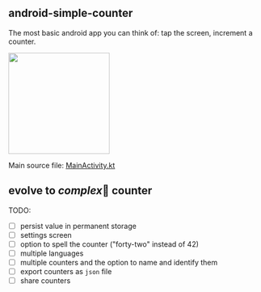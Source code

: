 ## android-simple-counter
The most basic android app you can think of: tap the screen, increment a counter. 

<img src="https://github.com/robertlisaru/android-simple-counter/assets/40792547/4618c561-462e-4007-bab6-f365d858b64a" width=200px/>


Main source file: [MainActivity.kt](https://github.com/robertlisaru/android-simple-counter/blob/main/app/src/main/java/com/robertlisaru/simplecounter/MainActivity.kt)

## evolve to <i>complex</i>💪 counter
TODO:
- [ ] persist value in permanent storage
- [ ] settings screen
- [ ] option to spell the counter ("forty-two" instead of 42)
- [ ] multiple languages
- [ ] multiple counters and the option to name and identify them
- [ ] export counters as `json` file
- [ ] share counters
